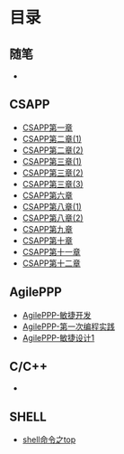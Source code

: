 # 目录

## 随笔

-   

## CSAPP  

- [CSAPP第一章](source/CSAPP/CSAPP_ch1.md) 
- [CSAPP第二章(1)](source/CSAPP/CSAPP_ch2_1.md)
- [CSAPP第二章(2)](source/CSAPP/CSAPP_ch2_2.md)
- [CSAPP第三章(1)](source/CSAPP/CSAPP_ch3_1.md)
- [CSAPP第三章(2)](source/CSAPP/CSAPP_ch3_2.md)
- [CSAPP第三章(3)](source/CSAPP/CSAPP_ch3_3.md)
- [CSAPP第六章](source/CSAPP/CSAPP_ch6.md)
- [CSAPP第八章(1)](source/CSAPP/CSAPP_ch8_1.md)
- [CSAPP第八章(2)](source/CSAPP/CSAPP_ch8_1.md)
- [CSAPP第九章](source/CSAPP/CSAPP_ch9.md)
- [CSAPP第十章](source/CSAPP/CSAPP_ch10.md)
- [CSAPP第十一章](source/CSAPP/CSAPP_ch11.md)
- [CSAPP第十二章](source/CSAPP/CSAPP_ch12.md)

## AgilePPP

- [AgilePPP-敏捷开发](source/AgilePPP/AgilePPP_ch1_5.md)
- [AgilePPP-第一次编程实践](source/AgilePPP/AgilePPP_ch6.md)
- [AgilePPP-敏捷设计1](source/AgilePPP/AgilePPP_ch7_9.md)
## C/C++

-   

## SHELL

- [shell命令之top](source/shell/shell-top.md)
